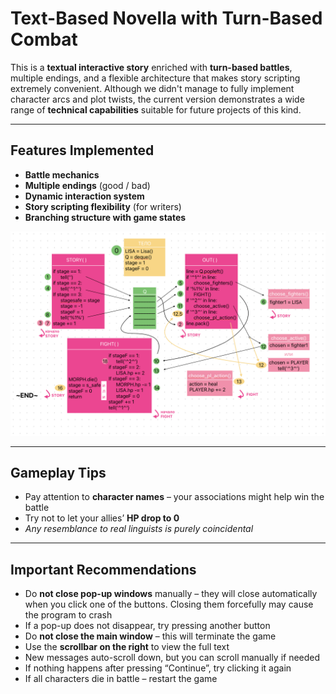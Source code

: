 # Text-Based Novella with Turn-Based Combat

This is a **textual interactive story** enriched with **turn-based battles**, multiple endings, and a flexible architecture that makes story scripting extremely convenient. Although we didn't manage to fully implement character arcs and plot twists, the current version demonstrates a wide range of **technical capabilities** suitable for future projects of this kind.

---

## Features Implemented

- **Battle mechanics**
- **Multiple endings** (good / bad)
- **Dynamic interaction system**
- **Story scripting flexibility** (for writers)
- **Branching structure with game states**


![Program Scheme](scheme.PNG)

---

## Gameplay Tips

- Pay attention to **character names** – your associations might help win the battle  
- Try not to let your allies’ **HP drop to 0**  
- _Any resemblance to real linguists is purely coincidental_
---

## Important Recommendations

- Do **not close pop-up windows** manually – they will close automatically when you click one of the buttons. Closing them forcefully may cause the program to crash  
- If a pop-up does not disappear, try pressing another button  
- Do **not close the main window** – this will terminate the game  
- Use the **scrollbar on the right** to view the full text  
- New messages auto-scroll down, but you can scroll manually if needed  
- If nothing happens after pressing “Continue”, try clicking it again  
- If all characters die in battle – restart the game



